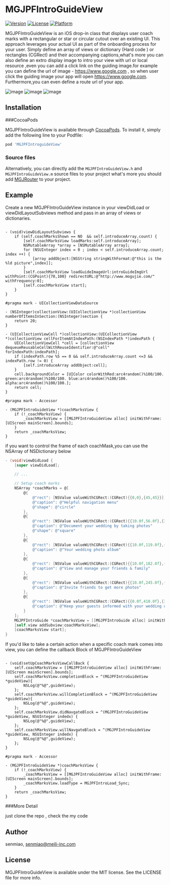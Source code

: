 # MGJPFIntroGuideView

[![Version](https://img.shields.io/cocoapods/v/MGJPFIntroGuideView.svg?style=flat)](http://cocoapods.org/pods/MGJPFIntroGuideView)
[![License](https://img.shields.io/cocoapods/l/MGJPFIntroGuideView.svg?style=flat)](http://cocoapods.org/pods/MGJPFIntroGuideView)
[![Platform](https://img.shields.io/cocoapods/p/MGJPFIntroGuideView.svg?style=flat)](http://cocoapods.org/pods/MGJPFIntroGuideView)

MGJPFIntroGuideView is an iOS drop-in class that displays user coach marks with a rectangular or star or circular cutout over an existing UI. This approach leverages your actual UI as part of the onboarding process for your user. Simply define an array of views or dictionary (Hard code ) or rectangles (CGRect) and their accompanying captions,what's more you can also define an extro display image to intro your view with url or local resource ,even you can add a click link on the guiding image.for example you can define the url of image - https://www.google.com , so when user click the guiding image your app will open https://www.google.com. Furthermore,you can even define a route url of your app.

![image](https://raw.githubusercontent.com/Bupterambition/MGJPFIntroguideView/master/MGJPFIntroGuideViewDemo/MGJPFIntroGuideViewDemoTests/star.gif)
![image](https://raw.githubusercontent.com/Bupterambition/MGJPFIntroguideView/master/MGJPFIntroGuideViewDemo/MGJPFIntroGuideViewDemoTests/Rect.gif)
![image](https://raw.githubusercontent.com/Bupterambition/MGJPFIntroguideView/master/MGJPFIntroGuideViewDemo/MGJPFIntroGuideViewDemoTests/circular.gif)


## Installation

###CocoaPods

MGJPFIntroGuideView is available through [CocoaPods](http://cocoapods.org). To install
it, simply add the following line to your Podfile:

```ruby
pod 'MGJPFIntroguideView'
```
### Source files

Alternatively, you can directly add the `MGJPFIntroGuideView.h` and `MGJPFIntroGuideView.m` source files to your project what's more you should add [MGJRouter](https://github.com/mogujie/MGJRouter) to your project.


## Example

Create a new MGJPFIntroGuideView instance in your viewDidLoad or viewDidLayoutSubviews method and pass in an array of views or dictionaries.

```objc

- (void)viewDidLayoutSubviews {
    if (self.coachMarksShown == NO  && self.introduceArray.count) {
        [self.coachMarksView loadMarks:self.introduceArray];
        NSMutableArray *array = [NSMutableArray array];
        for (NSUInteger index = 0 ; index < self.introduceArray.count; index ++) {
            [array addObject:[NSString stringWithFormat:@"this is the %ld picture",index]];
        }
        [self.coachMarksView loadGuideImageUrl:introGuideImgUrl withPoint:(CGPoint){70,100} redirectURL:@"http://www.mogujie.com/" withFrequency:0];
        [self.coachMarksView start];
    }
}

#pragma mark - UICollectionViewDataSource

- (NSInteger)collectionView:(UICollectionView *)collectionView numberOfItemsInSection:(NSInteger)section {
    return 20;
}

- (UICollectionViewCell *)collectionView:(UICollectionView *)collectionView cellForItemAtIndexPath:(NSIndexPath *)indexPath {
    UICollectionViewCell *cell = [collectionView dequeueReusableCellWithReuseIdentifier:@"cell" forIndexPath:indexPath];
    if (indexPath.row %5 == 0 && self.introduceArray.count <=3 && indexPath.row != 0) {
        [self.introduceArray addObject:cell];
    }
    cell.backgroundColor = [UIColor colorWithRed:arc4random()%100/100. green:arc4random()%100/100. blue:arc4random()%100/100. alpha:arc4random()%100/100.];
    return cell;
}

#pragma mark - Accessor

- (MGJPFIntroGuideView *)coachMarksView {
    if (!_coachMarksView) {
        _coachMarksView = [[MGJPFIntroGuideView alloc] initWithFrame:[UIScreen mainScreen].bounds];
    }
    return _coachMarksView;
}

```


if you want to control the frame of each coachMask,you can use the NSArray of NSDictionary below 

```objective-c
- (void)viewDidLoad {
	[super viewDidLoad];

	// ...

	// Setup coach marks
	NSArray *coachMarks = @[
		@{
			@"rect": [NSValue valueWithCGRect:(CGRect){{0,0},{45,45}}],
			@"caption": @"Helpful navigation menu"
			@"shape": @"circle"
		},
		@{
			@"rect": [NSValue valueWithCGRect:(CGRect){{10.0f,56.0f},{300.0f,56.0f}}],
			@"caption": @"Document your wedding by taking photos"
			@"shape": @"square"
		},
		@{
			@"rect": [NSValue valueWithCGRect:(CGRect){{10.0f,119.0f},{300.0f,56.0f}}],
			@"caption": @"Your wedding photo album"
		},
		@{
			@"rect": [NSValue valueWithCGRect:(CGRect){{10.0f,182.0f},{300.0f,56.0f}}],
			@"caption": @"View and manage your friends & family"
		},
		@{
			@"rect": [NSValue valueWithCGRect:(CGRect){{10.0f,245.0f},{300.0f,56.0f}}],
			@"caption": @"Invite friends to get more photos"
		},
		@{
			@"rect": [NSValue valueWithCGRect:(CGRect){{0.0f,410.0f},{320.0f,50.0f}}],
			@"caption": @"Keep your guests informed with your wedding details"
		}
	];
	MGJPFIntroGuide *coachMarksView = [[MGJPFIntroGuide alloc] initWithFrame:self.view.bounds coachMarks:coachMarks];
	[self.view addSubview:coachMarksView];
	[coachMarksView start];
}
```
If you'd like to take a certain action when a specific coach mark comes into view, you can define the callback Block of MGJPFIntroGuideView

```objc

- (void)setUpCoachMarksViewCallBack {
    self.coachMarksView = [[MGJPFIntroGuideView alloc] initWithFrame:[UIScreen mainScreen].bounds];
    self.coachMarksView.completionBlock = ^(MGJPFIntroGuideView *guideView){
        NSLog(@"%@",guideView);
    };
    self.coachMarksView.willCompletionBlock = ^(MGJPFIntroGuideView *guideView){
        NSLog(@"%@",guideView);
    };
    self.coachMarksView.didNavgateBlock = ^(MGJPFIntroGuideView *guideView, NSUInteger indedx) {
        NSLog(@"%@",guideView);
    };
    self.coachMarksView.willNavgateBlock = ^(MGJPFIntroGuideView *guideView, NSUInteger indedx) {
        NSLog(@"%@",guideView);
    };
}

#pragma mark - Accessor

- (MGJPFIntroGuideView *)coachMarksView {
    if (!_coachMarksView) {
        _coachMarksView = [[MGJPFIntroGuideView alloc] initWithFrame:[UIScreen mainScreen].bounds];
        _coachMarksView.loadType = MGJPFIntroLoad_Sync;
    }
    return _coachMarksView;
}

```

###More Detail

just clone the repo , check the my code

## Author

senmiao, senmiao@meili-inc.com

## License

MGJPFIntroGuideView is available under the MIT license. See the LICENSE file for more info.
